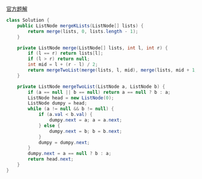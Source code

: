 [官方题解](https://leetcode.cn/problems/merge-k-sorted-lists/solutions/219756/he-bing-kge-pai-xu-lian-biao-by-leetcode-solutio-2/?envType=study-plan-v2&envId=top-100-liked)  
```Java
class Solution {
    public ListNode mergeKLists(ListNode[] lists) {
        return merge(lists, 0, lists.length - 1);
    }

    private ListNode merge(ListNode[] lists, int l, int r) {
        if (l == r) return lists[l];
        if (l > r) return null;
        int mid = l + (r - l) / 2;
        return mergeTwoList(merge(lists, l, mid), merge(lists, mid + 1, r));
    }

    private ListNode mergeTwoList(ListNode a, ListNode b) {
        if (a == null || b == null) return a == null ? b : a;
        ListNode head = new ListNode(0);
        ListNode dumpy = head;
        while (a != null && b != null) {
            if (a.val < b.val) {
                dumpy.next = a; a = a.next;
            } else {
                dumpy.next = b; b = b.next;
            }
            dumpy = dumpy.next;
        }
        dumpy.next = a == null ? b : a;
        return head.next;
    }
}
```

